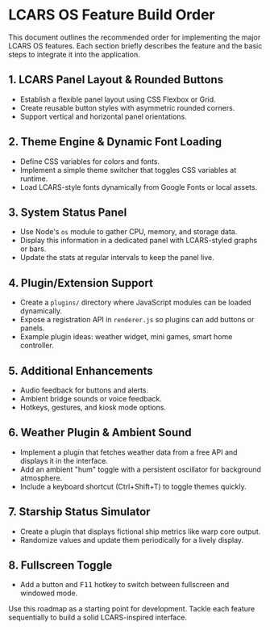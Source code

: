 # LCARS OS Feature Build Order

This document outlines the recommended order for implementing the major LCARS OS features. Each section briefly describes the feature and the basic steps to integrate it into the application.

## 1. LCARS Panel Layout & Rounded Buttons
- Establish a flexible panel layout using CSS Flexbox or Grid.
- Create reusable button styles with asymmetric rounded corners.
- Support vertical and horizontal panel orientations.

## 2. Theme Engine & Dynamic Font Loading
- Define CSS variables for colors and fonts.
- Implement a simple theme switcher that toggles CSS variables at runtime.
- Load LCARS-style fonts dynamically from Google Fonts or local assets.

## 3. System Status Panel
- Use Node's `os` module to gather CPU, memory, and storage data.
- Display this information in a dedicated panel with LCARS-styled graphs or bars.
- Update the stats at regular intervals to keep the panel live.

## 4. Plugin/Extension Support
- Create a `plugins/` directory where JavaScript modules can be loaded dynamically.
- Expose a registration API in `renderer.js` so plugins can add buttons or panels.
- Example plugin ideas: weather widget, mini games, smart home controller.

## 5. Additional Enhancements
- Audio feedback for buttons and alerts.
- Ambient bridge sounds or voice feedback.
- Hotkeys, gestures, and kiosk mode options.

## 6. Weather Plugin & Ambient Sound
- Implement a plugin that fetches weather data from a free API and displays it in the interface.
- Add an ambient "hum" toggle with a persistent oscillator for background atmosphere.
- Include a keyboard shortcut (Ctrl+Shift+T) to toggle themes quickly.

## 7. Starship Status Simulator
- Create a plugin that displays fictional ship metrics like warp core output.
- Randomize values and update them periodically for a lively display.

## 8. Fullscreen Toggle
- Add a button and <kbd>F11</kbd> hotkey to switch between fullscreen and windowed mode.

Use this roadmap as a starting point for development. Tackle each feature sequentially to build a solid LCARS-inspired interface.
